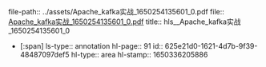 file-path:: ../assets/Apache_kafka实战_1650254135601_0.pdf
file:: [Apache_kafka实战_1650254135601_0.pdf](../assets/Apache_kafka实战_1650254135601_0.pdf)
title:: hls__Apache_kafka实战_1650254135601_0

- [:span]
  ls-type:: annotation
  hl-page:: 91
  id:: 625e21d0-1621-4d7b-9f39-48487097def5
  hl-type:: area
  hl-stamp:: 1650336205886